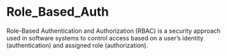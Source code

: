 # Role_Based_Auth
Role-Based Authentication and Authorization (RBAC) is a security approach used in software systems to control access based on a user’s identity (authentication) and assigned role (authorization).
